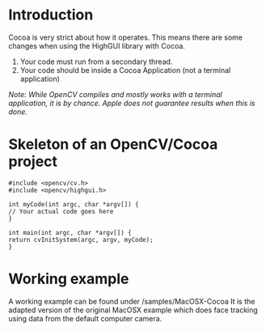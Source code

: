 # Introduction #

Cocoa is very strict about how it operates. This means there are some changes when using the HighGUI library with Cocoa.

  1. Your code must run from a secondary thread.
  1. Your code should be inside a Cocoa Application (not a terminal application)

_Note: While OpenCV compiles and mostly works with a terminal application, it is by chance. Apple does not guarantee results when this is done._

# Skeleton of an OpenCV/Cocoa project #

```
#include <opencv/cv.h>
#include <opencv/highgui.h>

int myCode(int argc, char *argv[]) {
// Your actual code goes here
}

int main(int argc, char *argv[]) {
return cvInitSystem(argc, argv, myCode);
}
```

# Working example #

A working example can be found under /samples/MacOSX-Cocoa It is the adapted version of the original MacOSX example which does face tracking using data from the default computer camera.